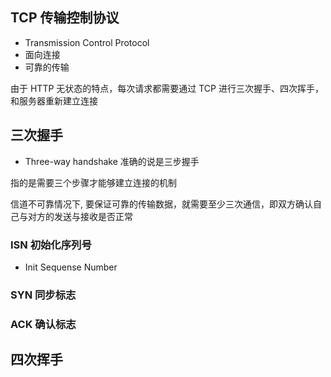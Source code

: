 ## TCP 传输控制协议

- Transmission Control Protocol 
- 面向连接
- 可靠的传输





 

由于 HTTP 无状态的特点，每次请求都需要通过 TCP 进行三次握手、四次挥手，和服务器重新建立连接

## 三次握手

- Three-way handshake 准确的说是三步握手

指的是需要三个步骤才能够建立连接的机制

信道不可靠情况下, 要保证可靠的传输数据，就需要至少三次通信，即双方确认自己与对方的发送与接收是否正常



### ISN 初始化序列号

- Init Sequense Number

  

### SYN 同步标志



### ACK 确认标志





## 四次挥手